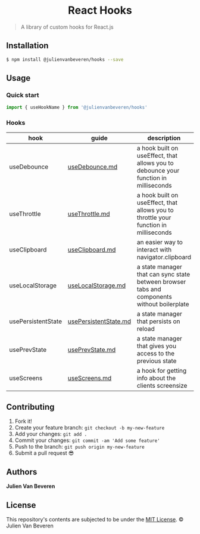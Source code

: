 <h1 align="center">React Hooks</h1>

> A library of custom hooks for React.js


## Installation

```sh
$ npm install @julienvanbeveren/hooks --save
```


## Usage

### Quick start

```jsx
import { useHookName } from '@julienvanbeveren/hooks'
```


### Hooks
| hook | guide | description |
|--|--|--|
| useDebounce | [useDebounce.md](https://github.com/julienvanbeveren/react-hooks/blob/main/docs/useDebounce.md) | a hook built on useEffect, that allows you to debounce your function in milliseconds |
| useThrottle | [useThrottle.md](https://github.com/julienvanbeveren/react-hooks/blob/main/docs/useThrottle.md) | a hook built on useEffect, that allows you to throttle your function in milliseconds |
| useClipboard | [useClipboard.md](https://github.com/julienvanbeveren/react-hooks/blob/main/docs/useClipboard.md) | an easier way to interact with navigator.clipboard |
| useLocalStorage | [useLocalStorage.md](https://github.com/julienvanbeveren/react-hooks/blob/main/docs/useLocalstorage.md) | a state manager that can sync state between browser tabs and components without boilerplate |
| usePersistentState | [usePersistentState.md](https://github.com/julienvanbeveren/react-hooks/blob/main/docs/usePersistentState.md) | a state manager that persists on reload |
| usePrevState | [usePrevState.md](https://github.com/julienvanbeveren/react-hooks/blob/main/docs/usePrevState.md) | a state manager that gives you access to the previous state |
| useScreens | [useScreens.md](https://github.com/julienvanbeveren/react-hooks/blob/main/docs/useScreens.md) | a hook for getting info about the clients screensize |


## Contributing

1.  Fork it!
2.  Create your feature branch: `git checkout -b my-new-feature`
3.  Add your changes: `git add .`
4.  Commit your changes: `git commit -am 'Add some feature'`
5.  Push to the branch: `git push origin my-new-feature`
6.  Submit a pull request :sunglasses:


## Authors

**Julien Van Beveren**


## License

This repository's contents are subjected to be under the [MIT License](https://github.com/julienvanbeveren/react-datetime-picker/blob/master/LICENSE.md). © Julien Van Beveren
